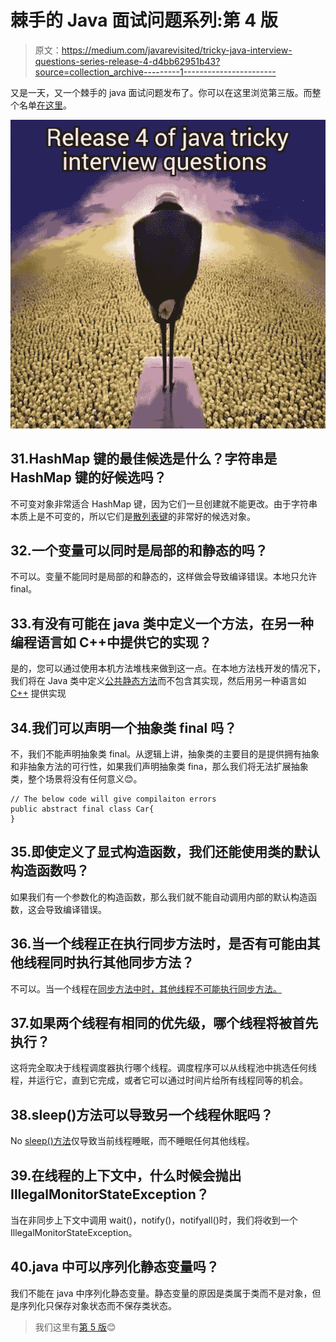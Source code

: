 # 棘手的 Java 面试问题系列:第 4 版

> 原文：<https://medium.com/javarevisited/tricky-java-interview-questions-series-release-4-d4bb62951b43?source=collection_archive---------1----------------------->

又是一天，又一个棘手的 java 面试问题发布了。你可以在这里浏览第三版。而整个名单[在这里](/@abhijithjadhav/list/java-tricky-interview-questions-ac7425b8d045)。

![](img/ea9313d830bcf06829b0db2ea54e1635.png)

## 31.HashMap 键的最佳候选是什么？字符串是 HashMap 键的好候选吗？

不可变对象非常适合 HashMap 键，因为它们一旦创建就不能更改。由于字符串本质上是不可变的，所以它们是[散列表键](https://javarevisited.blogspot.com/2017/08/how-to-remove-key-value-pairs-from-hashmap-java8-example.html)的非常好的候选对象。

## 32.一个变量可以同时是局部的和静态的吗？

不可以。变量不能同时是局部的和静态的，这样做会导致编译错误。本地只允许 final。

## 33.有没有可能在 java 类中定义一个方法，在另一种编程语言如 C++中提供它的实现？

是的，您可以通过使用本机方法堆栈来做到这一点。在本地方法栈开发的情况下，我们将在 Java 类中定义[公共静态方法](https://javarevisited.blogspot.com/2011/12/main-public-static-java-void-method-why.html)而不包含其实现，然后用另一种语言如 [C++](/javarevisited/10-advanced-c-books-and-courses-for-experienced-programmers-a90c3942471a) 提供实现

## 34.我们可以声明一个抽象类 final 吗？

不，我们不能声明抽象类 final。从逻辑上讲，抽象类的主要目的是提供拥有抽象和非抽象方法的可行性，如果我们声明抽象类 fina，那么我们将无法扩展抽象类，整个场景将没有任何意义😊。

```
// The below code will give compilaiton errors
public abstract final class Car{
}
```

## 35.即使定义了显式构造函数，我们还能使用类的默认构造函数吗？

如果我们有一个参数化的构造函数，那么我们就不能自动调用内部的默认构造函数，这会导致编译错误。

## 36.当一个线程正在执行同步方法时，是否有可能由其他线程同时执行其他同步方法？

不可以。当一个线程在[同步方法中时，其他线程不可能执行同步方法。](https://www.java67.com/2013/01/difference-between-synchronized-block-vs-method-java-example.html)

## 37.如果两个线程有相同的优先级，哪个线程将被首先执行？

这将完全取决于线程调度器执行哪个线程。调度程序可以从线程池中挑选任何线程，并运行它，直到它完成，或者它可以通过时间片给所有线程同等的机会。

## 38.sleep()方法可以导致另一个线程休眠吗？

No [sleep()方法](https://javarevisited.blogspot.com/2011/12/difference-between-wait-sleep-yield.html)仅导致当前线程睡眠，而不睡眠任何其他线程。

## 39.在线程的上下文中，什么时候会抛出 IllegalMonitorStateException？

当在非同步上下文中调用 wait()，notify()，notifyall()时，我们将收到一个 IllegalMonitorStateException。

## 40.java 中可以序列化静态变量吗？

我们不能在 java 中序列化静态变量。静态变量的原因是类属于类而不是对象，但是序列化只保存对象状态而不保存类状态。

> 我们这里有[第 5 版](https://abhijithjadhav.medium.com/tricky-java-interview-questions-series-release-5-fe394cbdb4af)😊